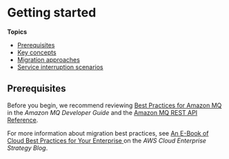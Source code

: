 # Getting started<a name="concept-chapter-getting-started"></a>

**Topics**
+ [Prerequisites](#migration-prerequisites)
+ [Key concepts](key-concepts.md)
+ [Migration approaches](migration-approaches.md)
+ [Service interruption scenarios](interruption-scenarios.md)

## Prerequisites<a name="migration-prerequisites"></a>

Before you begin, we recommend reviewing [Best Practices for Amazon MQ](https://docs.aws.amazon.com/amazon-mq/latest/developer-guide/amazon-mq-best-practices) in the *Amazon MQ Developer Guide* and the [Amazon MQ REST API Reference](https://docs.aws.amazon.com/amazon-mq/latest/api-reference/welcome.html)\.

For more information about migration best practices, see [An E\-Book of Cloud Best Practices for Your Enterprise ](https://aws.amazon.com/blogs/enterprise-strategy/an-e-book-of-cloud-best-practices-for-your-enterprise/) on the *AWS Cloud Enterprise Strategy Blog*\.